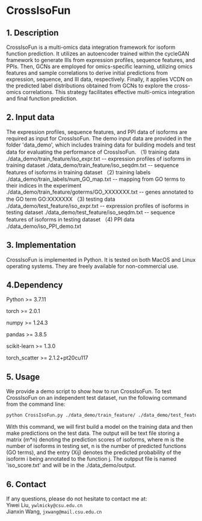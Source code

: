 # CrossIsoFun
## 1. Description
CrossIsoFun is a multi-omics data integration framework for isoform function prediction. It utilizes an autoencoder trained within the cycleGAN framework to generate IIIs from expression profiles, sequence features, and PPIs. Then, GCNs are employed for omics-specific learning, utilizing omics features and sample correlations to derive initial predictions from expression, sequence, and III data, respectively. Finally, it applies VCDN on the predicted label distributions obtained from GCNs to explore the cross-omics correlations. This strategy facilitates effective multi-omics integration and final function prediction. 


## 2. Input data
The expression profiles, sequence features, and PPI data of isoforms are required as input for CrossIsoFun. The demo input data are provided in the folder 'data_demo', which includes training data for building models and test data for evaluating the performance of CrossIsoFun.
（1) training data
    ./data_demo/train_feature/iso_expr.txt -- expression profiles of isoforms in training dataset
    ./data_demo/train_feature/iso_seqdm.txt -- sequence features of isoforms in training dataset
（2) training labels
    ./data_demo/train_labels/num_GO_map.txt -- mapping from GO terms to their indices in the experiment
    ./data_demo/train_feature/goterms/GO_XXXXXXX.txt -- genes annotated to the GO term GO:XXXXXXX 
（3) testing data
    ./data_demo/test_feature/iso_expr.txt -- expression profiles of isoforms in testing dataset
    ./data_demo/test_feature/iso_seqdm.txt -- sequence features of isoforms in testing dataset
（4) PPI data
    ./data_demo/iso_PPI_demo.txt

## 3. Implementation
CrossIsoFun is implemented in Python. It is tested on both MacOS and Linux operating systems. They are freely available for non-commercial use.


## 4.Dependency

Python >= 3.7.11

torch >= 2.0.1

numpy >= 1.24.3

pandas >= 3.8.5

scikit-learn >= 1.3.0

torch_scatter >= 2.1.2+pt20cu117

## 5. Usage
We provide a demo script to show how to run CrossIsoFun. To test CrossIsoFun on an independent test dataset, run the following command from the command line:

```bash
python CrossIsoFun.py ./data_demo/train_feature/ ./data_demo/test_feature/ ./data_demo/train_label_folder
```

With this command, we will first build a model on the training data and then make predictions on the test data. 
The output will be text file storing a matrix (m*n) denoting the prediction scores of isoforms, where m is the number of isoforms in testing set,
n is the number of predicted functions (GO terms), and the entry (Xij) denotes the predicted probability of the isoform i being annotated to the function j.
The outpput file is named 'iso_score.txt' and will be in the ./data_demo/output.


## 6. Contact
If any questions, please do not hesitate to contact me at:
<br>
Yiwei Liu, `ywlmicky@csu.edu.cn`
<br>
Jianxin Wang, `jxwang@mail.csu.edu.cn`
